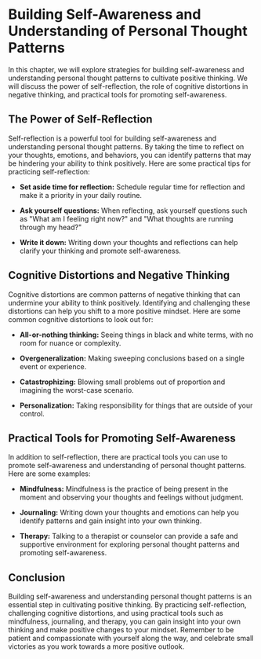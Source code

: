 Building Self-Awareness and Understanding of Personal Thought Patterns
===============================================================================================================================

In this chapter, we will explore strategies for building self-awareness and understanding personal thought patterns to cultivate positive thinking. We will discuss the power of self-reflection, the role of cognitive distortions in negative thinking, and practical tools for promoting self-awareness.

The Power of Self-Reflection
----------------------------

Self-reflection is a powerful tool for building self-awareness and understanding personal thought patterns. By taking the time to reflect on your thoughts, emotions, and behaviors, you can identify patterns that may be hindering your ability to think positively. Here are some practical tips for practicing self-reflection:

* **Set aside time for reflection:** Schedule regular time for reflection and make it a priority in your daily routine.

* **Ask yourself questions:** When reflecting, ask yourself questions such as "What am I feeling right now?" and "What thoughts are running through my head?"

* **Write it down:** Writing down your thoughts and reflections can help clarify your thinking and promote self-awareness.

Cognitive Distortions and Negative Thinking
-------------------------------------------

Cognitive distortions are common patterns of negative thinking that can undermine your ability to think positively. Identifying and challenging these distortions can help you shift to a more positive mindset. Here are some common cognitive distortions to look out for:

* **All-or-nothing thinking:** Seeing things in black and white terms, with no room for nuance or complexity.

* **Overgeneralization:** Making sweeping conclusions based on a single event or experience.

* **Catastrophizing:** Blowing small problems out of proportion and imagining the worst-case scenario.

* **Personalization:** Taking responsibility for things that are outside of your control.

Practical Tools for Promoting Self-Awareness
--------------------------------------------

In addition to self-reflection, there are practical tools you can use to promote self-awareness and understanding of personal thought patterns. Here are some examples:

* **Mindfulness:** Mindfulness is the practice of being present in the moment and observing your thoughts and feelings without judgment.

* **Journaling:** Writing down your thoughts and emotions can help you identify patterns and gain insight into your own thinking.

* **Therapy:** Talking to a therapist or counselor can provide a safe and supportive environment for exploring personal thought patterns and promoting self-awareness.

Conclusion
----------

Building self-awareness and understanding personal thought patterns is an essential step in cultivating positive thinking. By practicing self-reflection, challenging cognitive distortions, and using practical tools such as mindfulness, journaling, and therapy, you can gain insight into your own thinking and make positive changes to your mindset. Remember to be patient and compassionate with yourself along the way, and celebrate small victories as you work towards a more positive outlook.
